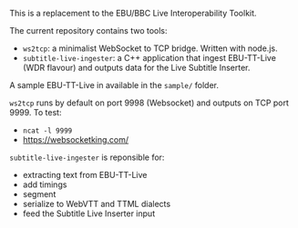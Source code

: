 This is a replacement to the EBU/BBC Live Interoperability Toolkit.

The current repository contains two tools:
- ```ws2tcp```: a minimalist WebSocket to TCP bridge. Written with node.js.
- ```subtitle-live-ingester```: a C++ application that ingest EBU-TT-Live (WDR flavour) and outputs data for the Live Subtitle Inserter.

A sample EBU-TT-Live in available in the ```sample/``` folder.

```ws2tcp``` runs by default on port 9998 (Websocket) and outputs on TCP port 9999. To test:
- ```ncat -l 9999```
- https://websocketking.com/

```subtitle-live-ingester``` is reponsible for:
 - extracting text from EBU-TT-Live 
 - add timings
 - segment
 - serialize to WebVTT and TTML dialects
 - feed the Subtitle Live Inserter input

